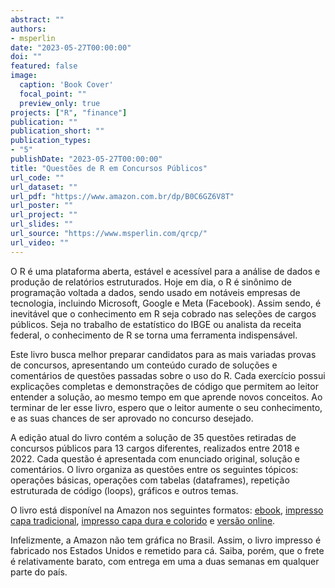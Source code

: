 ```yaml
---
abstract: ""
authors:
- msperlin
date: "2023-05-27T00:00:00"
doi: ""
featured: false
image:
  caption: 'Book Cover'
  focal_point: ""
  preview_only: true
projects: ["R", "finance"]
publication: ""
publication_short: ""
publication_types:
- "5"
publishDate: "2023-05-27T00:00:00"
title: "Questões de R em Concursos Públicos"
url_code: ""
url_dataset: ""
url_pdf: "https://www.amazon.com.br/dp/B0C6GZ6V8T"
url_poster: ""
url_project: ""
url_slides: ""
url_source: "https://www.msperlin.com/qrcp/"
url_video: ""
---
```


O R é uma  plataforma aberta, estável e acessível para a análise de dados e produção de relatórios estruturados.  Hoje em dia, o R é sinônimo de programação voltada a dados, sendo usado em notáveis empresas de tecnologia, incluindo Microsoft, Google e Meta (Facebook). Assim sendo, é inevitável que o conhecimento em R seja cobrado nas seleções de cargos públicos. Seja no trabalho de estatístico do IBGE ou analista da receita federal, o conhecimento de R se torna uma ferramenta indispensável.
  
Este livro busca melhor preparar candidatos para as mais variadas provas de concursos, apresentando um conteúdo curado de soluções e comentários de questões passadas sobre o uso do R. Cada exercício possui explicações completas e demonstrações de código que permitem ao leitor entender a solução, ao mesmo tempo em que aprende novos conceitos. Ao terminar de ler esse livro, espero que o leitor aumente o seu conhecimento, e as suas chances de ser aprovado no concurso desejado.
 
A edição atual do livro contém a solução de 35 questões retiradas de concursos públicos para 13 cargos diferentes, realizados entre 2018 e 2022. Cada questão é apresentada com enunciado original, solução e comentários. O livro organiza as questões entre os seguintes tópicos: operações básicas, operações com tabelas (dataframes), repetição estruturada de código (loops), gráficos e outros temas.

O livro está disponível na Amazon nos seguintes formatos: [ebook](https://www.amazon.com.br/dp/B0C6GZ6V8T), [impresso capa tradicional](https://www.amazon.com/dp/B0C6BZMGWM), [impresso capa dura e colorido](https://www.amazon.com/dp/B0C6BZMGWM) e [versão online](https://www.msperlin.com/qrcp/). 

<div class="alert alert-danger">
Infelizmente, a Amazon não tem gráfica no Brasil. Assim, o livro impresso é fabricado nos Estados Unidos e remetido para cá. Saiba, porém, que o frete é relativamente barato, com entrega em uma a duas semanas em qualquer parte do país. 
</div>
